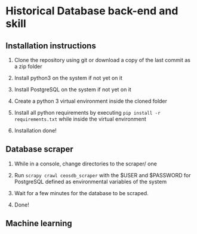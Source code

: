 # Historical Database back-end and skill

## Installation instructions

1. Clone the repository using git or download a copy of the last commit as a zip folder

2. Install python3 on the system if not yet on it

3. Install PostgreSQL on the system if not yet on it

4. Create a python 3 virtual environment inside the cloned folder

5. Install all python requirements by executing `pip install -r requirements.txt` while inside the virtual environment

6. Installation done!

## Database scraper

1. While in a console, change directories to the scraper/ one

2. Run `scrapy crawl ceosdb_scraper` with the $USER and $PASSWORD for PostgreSQL defined as environmental variables of the system

3. Wait for a few minutes for the database to be scraped.

4. Done!

## Machine learning
